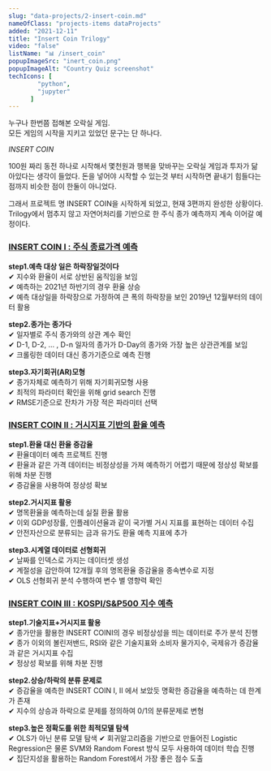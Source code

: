 ```yaml
---
slug: "data-projects/2-insert-coin.md"
nameOfClass: "projects-items dataProjects"
added: "2021-12-11"
title: "Insert Coin Trilogy"
video: "false"
listName: "📊 /insert_coin"
popupImageSrc: "inert_coin.png"
popupImageAlt: "Country Quiz screenshot"
techIcons: [
        "python",
        "jupyter"
      ]
---
```



누구나 한번쯤 접해본 오락실 게임.  
모든 게임의 시작을 지키고 있었던 문구는 단 하나다. 

_INSERT COIN_

100원 짜리 동전 하나로 시작해서 몇천원과 행복을 맞바꾸는 오락실 게임과 투자가 닮아있다는 생각이 들었다. 돈을 넣어야 시작할 수 있는것 부터 시작하면 끝내기 힘들다는 점까지 비슷한 점이 한둘이 아니었다. 

그래서 프로젝트 명 INSERT COIN을 시작하게 되었고, 현재 3편까지 완성한 상황이다.  
Trilogy에서 멈추지 않고 자연어처리를 기반으로 한 주식 종가 예측까지 계속 이어갈 예정이다.

  
### [INSERT COIN I : 주식 종료가격 예측](https://drive.google.com/file/d/1K7sl6rLGxETRN9r5hpAT_8jORxX2DR-H/view  "클릭하면 상세 문서를 다운받을 수 있습니다.")    
__step1.예측 대상 일은 하락장일것이다__      
✔︎ 지수와 환율이 서로 상반된 움직임을 보임      
✔︎ 예측하는 2021년 하반기의 경우 환율 상승      
✔︎ 예측 대상일을 하락장으로 가정하여 큰 폭의 하락장을 보인 2019년 12월부터의 데이터 활용      
  
  
__step2.종가는 종가다__    
✔︎ 일자별로 주식 종가와의 상관 계수 확인  
✔︎ D-1, D-2, ... , D-n 일자의 종가가 D-Day의 종가와 가장 높은 상관관계를 보임  
✔︎ 크롤링한 데이터 대신 종가기준으로 예측 진행  
  
  
__step3.자기회귀(AR)모형__  
✔︎ 종가자체로 예측하기 위해 자기회귀모형 사용  
✔︎ 최적의 파라미터 확인을 위해 grid search 진행    
✔︎ RMSE기준으로 잔차가 가장 적은 파라미터 선택  
  
  
### [INSERT COIN II : 거시지표 기반의 환율 예측](https://docs.google.com/presentation/d/12MXZBETpu6qNdGp8aQCni2mf_Hp7PZ4T/edit  "클릭하면 상세 문서를 확안할 수 있습니다.") 
__step1.환율 대신 환율 증감율__    
✔︎ 환율데이터 예측 프로젝트 진행  
✔︎ 환율과 같은 가격 데이터는 비정상성을 가져 예측하기 어렵기 때문에 정상성 확보를 위해 차분 진행  
✔︎ 증감율을 사용하여 정상성 확보  
  
  
__step2.거시지표 활용__  
✔︎ 명목환율을 예측하는데 실질 환율 활용  
✔︎ 이외 GDP성장률, 인플레이션율과 같이 국가별 거시 지표를 표현하는 데이터 수집  
✔︎ 안전자산으로 분류되는 금과 유가도 환율 예측 지표에 추가   
  
__step3.시계열 데이터로 선형회귀__  
✔︎ 날짜를 인덱스로 가지는 데이터셋 생성  
✔︎ 계절성을 감안하여 12개월 후의 명목환율 증감율을 종속변수로 지정     
✔︎ OLS 선형회귀 분석 수행하여 변수 별 영향력 확인  
  
  
### [INSERT COIN III : KOSPI/S&P500 지수 예측](https://drive.google.com/file/d/1G3d_ViNj8xwgdw0F5mDrtZ6lsoOl2ROt/view  "클릭하면 상세 문서를 확안할 수 있습니다.")   
__step1.기술지표+거시지표 활용__  
✔︎ 종가만을 활용한 INSERT COINⅠ의 경우 비정상성을 띄는 데이터로 주가 분석 진행  
✔︎ 종가 이외의 볼린저밴드, RSI와 같은 기술지표와 소비자 물가지수, 국제유가 증감율과 같은 거시지표 수집  
✔︎ 정상성 확보를 위해 차분 진행  
  
__step2.상승/하락의 분류 문제로__  
✔︎ 증감율을 예측한 INSERT COIN Ⅰ, Ⅱ 에서 보았듯 명확한 증감율을 예측하는 데 한계가 존재  
✔︎ 지수의 상승과 하락으로 문제를 정의하여 0/1의 분류문제로 변형
  
__step3.높은 정확도를 위한 최적모델 탐색__  
✔︎ OLS가 아닌 분류 모델 탐색 
✔︎ 회귀알고리즘을 기반으로 만들어진 Logistic Regression은 물론 SVM와 Random Forest 방식 모두 사용하여 데이터 학습 진행        
✔︎ 집단지성을 활용하는 Random Forest에서 가장 좋은 점수 도출  

